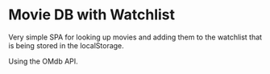 # Movie DB with Watchlist

Very simple SPA for looking up movies and adding them to the watchlist that is being stored in the localStorage.

Using the OMdb API.
